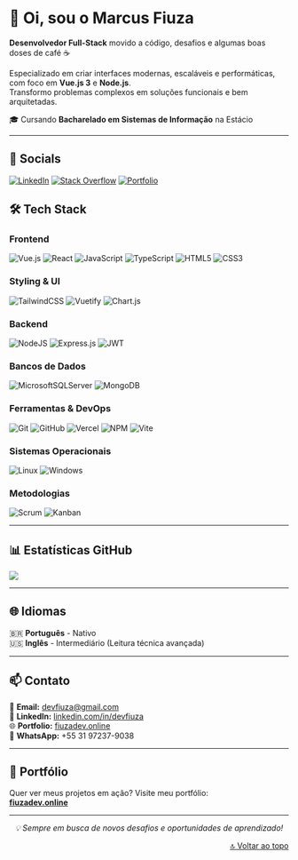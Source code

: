  # 👋 Oi, sou o Marcus Fiuza

**Desenvolvedor Full-Stack** movido a código, desafios e algumas boas doses de café ☕  

Especializado em criar interfaces modernas, escaláveis e performáticas, com foco em **Vue.js 3** e **Node.js**.  
Transformo problemas complexos em soluções funcionais e bem arquitetadas.

🎓 Cursando **Bacharelado em Sistemas de Informação** na Estácio  

---

## 🔗 Socials
[![LinkedIn](https://img.shields.io/badge/LinkedIn-%230077B5.svg?style=for-the-badge&logo=linkedin&logoColor=white)](https://www.linkedin.com/in/devfiuza/)
[![Stack Overflow](https://img.shields.io/badge/-Stackoverflow-FE7A16?style=for-the-badge&logo=stack-overflow&logoColor=white)](https://stackoverflow.com/users/31206070/dev-fiuza)
[![Portfolio](https://img.shields.io/badge/Portfolio-000000?style=for-the-badge&logo=vercel&logoColor=white)](https://fiuzadev.online)

## 🛠️ Tech Stack

### **Frontend**
![Vue.js](https://img.shields.io/badge/vuejs-%2335495e.svg?style=for-the-badge&logo=vuedotjs&logoColor=%234FC08D)
![React](https://img.shields.io/badge/react-%2320232a.svg?style=for-the-badge&logo=react&logoColor=%2361DAFB)
![JavaScript](https://img.shields.io/badge/javascript-%23323330.svg?style=for-the-badge&logo=javascript&logoColor=%23F7DF1E)
![TypeScript](https://img.shields.io/badge/typescript-%23007ACC.svg?style=for-the-badge&logo=typescript&logoColor=white)
![HTML5](https://img.shields.io/badge/html5-%23E34F26.svg?style=for-the-badge&logo=html5&logoColor=white)
![CSS3](https://img.shields.io/badge/css3-%231572B6.svg?style=for-the-badge&logo=css3&logoColor=white)

### **Styling & UI**
![TailwindCSS](https://img.shields.io/badge/tailwindcss-%2338B2AC.svg?style=for-the-badge&logo=tailwind-css&logoColor=white)
![Vuetify](https://img.shields.io/badge/Vuetify-1867C0?style=for-the-badge&logo=vuetify&logoColor=AEDDFF)
![Chart.js](https://img.shields.io/badge/chart.js-F5788D.svg?style=for-the-badge&logo=chart.js&logoColor=white)

### **Backend**
![NodeJS](https://img.shields.io/badge/node.js-6DA55F?style=for-the-badge&logo=node.js&logoColor=white)
![Express.js](https://img.shields.io/badge/express.js-%23404d59.svg?style=for-the-badge&logo=express&logoColor=%2361DAFB)
![JWT](https://img.shields.io/badge/JWT-black?style=for-the-badge&logo=JSON%20web%20tokens)

### **Bancos de Dados**
![MicrosoftSQLServer](https://img.shields.io/badge/Microsoft%20SQL%20Server-CC2927?style=for-the-badge&logo=microsoft%20sql%20server&logoColor=white)
![MongoDB](https://img.shields.io/badge/MongoDB-%234ea94b.svg?style=for-the-badge&logo=mongodb&logoColor=white)

### **Ferramentas & DevOps**
![Git](https://img.shields.io/badge/git-%23F05033.svg?style=for-the-badge&logo=git&logoColor=white)
![GitHub](https://img.shields.io/badge/github-%23121011.svg?style=for-the-badge&logo=github&logoColor=white)
![Vercel](https://img.shields.io/badge/vercel-%23000000.svg?style=for-the-badge&logo=vercel&logoColor=white)
![NPM](https://img.shields.io/badge/NPM-%23CB3837.svg?style=for-the-badge&logo=npm&logoColor=white)
![Vite](https://img.shields.io/badge/vite-%23646CFF.svg?style=for-the-badge&logo=vite&logoColor=white)

### **Sistemas Operacionais**
![Linux](https://img.shields.io/badge/Linux-FCC624?style=for-the-badge&logo=linux&logoColor=black)
![Windows](https://img.shields.io/badge/Windows-0078D6?style=for-the-badge&logo=windows&logoColor=white)

### **Metodologias**
![Scrum](https://img.shields.io/badge/Scrum-6DB33F?style=for-the-badge&logo=scrumalliance&logoColor=white)
![Kanban](https://img.shields.io/badge/Kanban-0052CC?style=for-the-badge&logo=jira&logoColor=white)

---

## 📊 Estatísticas GitHub

![](https://github-readme-stats.vercel.app/api/top-langs/?username=Fiuza3&theme=dark&hide_border=true&include_all_commits=true&count_private=true&layout=compact)

---

## 🌐 Idiomas

🇧🇷 **Português** - Nativo  
🇺🇸 **Inglês** - Intermediário (Leitura técnica avançada)

---

## 📫 Contato

📧 **Email:** devfiuza@gmail.com  
💼 **LinkedIn:** [linkedin.com/in/devfiuza](https://www.linkedin.com/in/devfiuza/)  
🌐 **Portfolio:** [fiuzadev.online](https://fiuzadev.online)  
📱 **WhatsApp:** +55 31 97237-9038

---

## 🌟 Portfólio

Quer ver meus projetos em ação? Visite meu portfólio:  
**[fiuzadev.online](https://fiuzadev.online)**

---

<p align="center">
  <i>💡 Sempre em busca de novos desafios e oportunidades de aprendizado!</i>
</p>

<p align="right"><a href="#-oi-sou-o-marcus-fiuza">🔝 Voltar ao topo</a></p>
